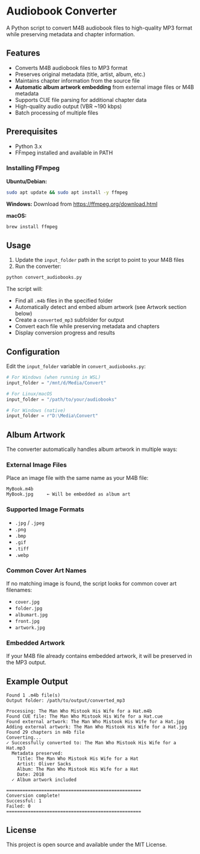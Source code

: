 # Audiobook Converter

A Python script to convert M4B audiobook files to high-quality MP3 format while preserving metadata and chapter information.

## Features

- Converts M4B audiobook files to MP3 format
- Preserves original metadata (title, artist, album, etc.)
- Maintains chapter information from the source file
- **Automatic album artwork embedding** from external image files or M4B metadata
- Supports CUE file parsing for additional chapter data
- High-quality audio output (VBR ~190 kbps)
- Batch processing of multiple files

## Prerequisites

- Python 3.x
- FFmpeg installed and available in PATH

### Installing FFmpeg

**Ubuntu/Debian:**
```bash
sudo apt update && sudo apt install -y ffmpeg
```

**Windows:**
Download from https://ffmpeg.org/download.html

**macOS:**
```bash
brew install ffmpeg
```

## Usage

1. Update the `input_folder` path in the script to point to your M4B files
2. Run the converter:

```bash
python convert_audiobooks.py
```

The script will:
- Find all `.m4b` files in the specified folder
- Automatically detect and embed album artwork (see Artwork section below)
- Create a `converted_mp3` subfolder for output
- Convert each file while preserving metadata and chapters
- Display conversion progress and results

## Configuration

Edit the `input_folder` variable in `convert_audiobooks.py`:

```python
# For Windows (when running in WSL)
input_folder = "/mnt/d/Media/Convert"

# For Linux/macOS
input_folder = "/path/to/your/audiobooks"

# For Windows (native)
input_folder = r"D:\Media\Convert"
```

## Album Artwork

The converter automatically handles album artwork in multiple ways:

### External Image Files
Place an image file with the same name as your M4B file:
```
MyBook.m4b
MyBook.jpg     ← Will be embedded as album art
```

### Supported Image Formats
- `.jpg` / `.jpeg`
- `.png` 
- `.bmp`
- `.gif`
- `.tiff`
- `.webp`

### Common Cover Art Names
If no matching image is found, the script looks for common cover art filenames:
- `cover.jpg`
- `folder.jpg` 
- `albumart.jpg`
- `front.jpg`
- `artwork.jpg`

### Embedded Artwork
If your M4B file already contains embedded artwork, it will be preserved in the MP3 output.

## Example Output

```
Found 1 .m4b file(s)
Output folder: /path/to/output/converted_mp3

Processing: The Man Who Mistook His Wife for a Hat.m4b
Found CUE file: The Man Who Mistook His Wife for a Hat.cue
Found external artwork: The Man Who Mistook His Wife for a Hat.jpg
Adding external artwork: The Man Who Mistook His Wife for a Hat.jpg
Found 29 chapters in m4b file
Converting...
✓ Successfully converted to: The Man Who Mistook His Wife for a Hat.mp3
  Metadata preserved:
    Title: The Man Who Mistook His Wife for a Hat
    Artist: Oliver Sacks
    Album: The Man Who Mistook His Wife for a Hat
    Date: 2018
  ✓ Album artwork included

==================================================
Conversion complete!
Successful: 1
Failed: 0
==================================================
```

## License

This project is open source and available under the MIT License.
